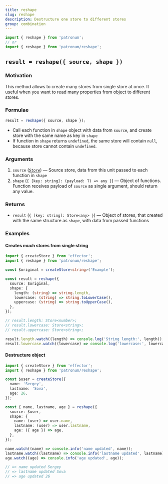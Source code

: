 ```yaml
---
title: reshape
slug: reshape
description: Destructure one store to different stores
group: combination
---
```


```ts
import { reshape } from 'patronum';
// or
import { reshape } from 'patronum/reshape';
```

## `result = reshape({ source, shape })`

### Motivation

This method allows to create many stores from single store at once.
It useful when you want to read many properties from object to different stores.

### Formulae

```ts
result = reshape({ source, shape });
```

- Call each function in `shape` object with data from `source`, and create store with the same name as key in `shape`
- If function in `shape` returns `undefined`, the same store will contain `null`, because store cannot contain `undefined`.

### Arguments

1. `source` ([_`Store`_]) — Source store, data from this unit passed to each function in `shape`
1. `shape` (`{ [key: string]: (payload: T) => any }`) — Object of functions. Function receives payload of `source` as single argument, should return any value.

### Returns

- `result` (`{ [key: string]: Store<any> }`) — Object of stores, that created with the same structure as `shape`, with data from passed functions

[_`event`_]: https://effector.dev/docs/api/effector/event
[_`effect`_]: https://effector.dev/docs/api/effector/effect
[_`store`_]: https://effector.dev/docs/api/effector/store

### Examples

#### Creates much stores from single string

```ts
import { createStore } from 'effector';
import { reshape } from 'patronum/reshape';

const $original = createStore<string>('Example');

const result = reshape({
  source: $original,
  shape: {
    length: (string) => string.length,
    lowercase: (string) => string.toLowerCase(),
    uppercase: (string) => string.toUpperCase(),
  },
});

// result.length: Store<number>;
// result.lowercase: Store<string>;
// result.uppercase: Store<string>;

result.length.watch((length) => console.log('String length:', length));
result.lowercase.watch((lowercase) => console.log('lowercase:', lowercase));
```

#### Destructure object

```ts
import { createStore } from 'effector';
import { reshape } from 'patronum/reshape';

const $user = createStore({
  name: 'Sergey',
  lastname: 'Sova',
  age: 26,
});

const { name, lastname, age } = reshape({
  source: $user,
  shape: {
    name: (user) => user.name,
    lastname: (user) => user.lastname,
    age: ({ age }) => age,
  },
});

name.watch((name) => console.info('name updated', name));
lastname.watch((lastname) => console.info('lastname updated', lastname));
age.watch((age) => console.info('age updated', age));

// => name updated Sergey
// => lastname updated Sova
// => age updated 26
```
